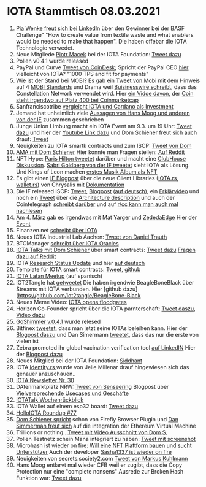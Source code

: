 # IOTA Stammtisch 08.03.2021
1. [Pia Wenke freut sich bei LinkedIn](https://www.linkedin.com/posts/pia-wenke-a85a49159_circulareconomy-sustainability-activity-6771820493507973120-9Xgc/) über den Gewinner bei der BASF Challenge" "How to create value from textile waste and what enablers would be needed to make that happen". Die haben offebar die IOTA Technologie verwedet.
2. Neue Mitgliede [Piotr Macek](https://blog.iota.org/welcome-piotr-macek-to-the-iota-foundation/) bei der IOTA Foundation: [Tweet dazu](https://twitter.com/iota/status/1366702448115671046?s=20)
3. Pollen v0.4.1 wurde released
5. PayPal und Curve [Tweet von CoinDesk](https://twitter.com/CoinDesk/status/1366779532452192262?s=20); Spricht der PayPal CEO [hier](https://www.youtube.com/watch?t=513&v=mJNpLUBmj5s&feature=youtu.be) vielleicht von IOTA? "1000 TPS and fit for payments"
6. Wie ist der Stand bei MOBI? Es gab ein [Tweet von Mobi](https://twitter.com/dltMOBI/status/1366843555902152704?s=20) mit dem Hinweis auf 4 [MOBI Standards](http://dlt.mobi/standards/) und Drama weil [Buisinesswire schreibt](https://www.businesswire.com/news/home/20210302005905/en/MOBI-Members-Constellation-Network-GM-and-Ford-Develop-DLT-Data-Sharing-Standard-for-Autonomous-Vehicles), dass das Constellation Network verwendet wird. Hier [ein Vidoe davon](https://www.youtube.com/watch?app=desktop&v=BVzRsZ7KxKg&feature=youtu.be), der [Coin steht irgendwo auf Platz 400 bei Coinmarketcap](https://coinmarketcap.com/currencies/constellation/)
7. Sanfranciscotribe [vergleicht IOTA und Cardano als Investment](https://sanfranciscotribe.com/Home/difference-between-cardano-and-iota-which-is-the-better-investment/)
8. Jemand hat unheimlich viele [Aussagen von Hans Moog und anderen von der IF](https://m.blog.naver.com/PostView.nhn?blogId=btlkhs&logNo=222260589541&proxyReferer=) zusammen geschrieben
9. Junge Union Limburg macht ein IOTA Event am 9.3. um 19 Uhr: [Tweet dazu](https://twitter.com/JULimburg/status/1367025318339497987?s=20) und hier der [Youtube Link dazu](https://www.youtube.com/watch?v=oTkrpTbx3n8&feature=youtu.be) und Dom Schiener freut sich auch drauf: [Tweet](https://twitter.com/DomSchiener/status/1367032634656911365?s=20)
10. Neuigkeiten zu IOTA smartk contracts und zum ISCP: [Tweet von Dom](https://twitter.com/DomSchiener/status/1367089611315572737?s=20)
11. [AMA mit Dom Schiener](https://www.youtube.com/watch?v=PdheIJBKf9E) Hier konnte man Fragen stellen: [Auf Reddit](https://www.reddit.com/r/Iota/comments/lhljjv/project_alvarium_community_questions/)
12. NFT Hype: [Paris Hilton tweetet](https://twitter.com/ParisHilton/status/1366595008992735232?s=20) darüber und macht eine [ClubHouse Diskussion](https://www.youtube.com/watch?v=F-Y8nqyWc64). [Sabri Goldberg von der IF tweetet](https://twitter.com/sabrigoldberg/status/1367379160801439744?s=20) sieht IOTA als Lösung. Und Kings of Leon machen [erstes Musik Album als NFT](https://www.rollingstone.com/pro/news/kings-of-leon-when-you-see-yourself-album-nft-crypto-1135192/)
13. Es gibt einen [IF Blogpost](https://blog.iota.org/the-new-iota-client-libraries-harder-better-faster-stronger/) über die neue Client Libraries ([IOTA.rs](https://github.com/iotaledger/iota.rs), [wallet.rs](https://github.com/iotaledger/wallet.rs)) von Chrysalis mit [Dokumentation](https://client-lib.docs.iota.org/)
14. Die IF released ISCP: [Tweet](https://twitter.com/iota/status/1367460395447947286?s=20), [Blogpost](https://blog.iota.org/iota-smart-contracts-protocol-alpha-release/) ([auf deutsch](https://iota-einsteiger-guide.de/IOTA-Smart-Contracts-Protocol-Alpha-Release.html)), ein  [Erklärvideo](https://blog.iota.org/iota-smart-contracts-protocol-alpha-release/) und noch ein [Tweet](https://twitter.com/iota/status/1367497243218034692?s=20) über die [Architecture description](https://github.com/iotaledger/wasp/blob/master/docs/ISCP%20architecture%20description%20%20v2.pdf) und auch der Cointelegraph [schreibt darüber](https://cointelegraph.com/news/iota-releases-smart-contracts-protocol-alpha-ahead-of-coordicide-rollout) und auf [r/cc kann man auch mal nachlesen](https://www.reddit.com/r/CryptoCurrency/comments/lxk2e7/iota_smart_contracts_protocol_alpha_release/)
15. Am 4. März gab es irgendwas mit Mat Yarger und [ZededaEdge](https://twitter.com/ZededaEdge/status/1367235207963803648?s=20) Hier der [Event](http://ise.thss.tsinghua.edu.cn/IEDE/agenda.html?utm_content=156297780&utm_medium=social&utm_source=twitter&hss_channel=tw-920370660458860544)
16. Finanzen.net [schreibt über IOTA](https://www.finanzen.net/nachricht/devisen/neue-funktionen-angekuendigt-iota-kurs-geht-nach-update-news-durch-die-decke-neue-versionen-sollen-tangle-netzwerk-verbessern-9873514)
17. Neues IOTA Industrial Lab Aachen: [Tweet von Daniel Trauth](https://twitter.com/DanielTrauth/status/1367485993629196290?s=20)
18. BTCManager [schreibt über IOTA Oracles](https://btcmanager.com/iota-horizen-partner-oracles-blockchain/)
19. [IOTA Talks mit Dom Schiener](https://www.youtube.com/watch?v=v6vkOVh2q9A&feature=youtu.be) über smart contracts: [Tweet dazu](https://twitter.com/iota/status/1367545210071318532) [Fragen dazu auf Reddit](https://www.reddit.com/r/Iota/comments/lxh60a/iota_talks_with_dominik_schiener_05032021/)
20. IOTA [Research Status Update](https://blog.iota.org/iota-research-status-updatemarch-2021/) und hier [auf deutsch](https://iota-kurs.de/iota-forschungsstatus-update-maerz-2021/) 
21. Template für IOTA smart contracts: [Tweet](https://twitter.com/th3b0y/status/1367562442964926464?s=20), [github](https://github.com/brunoamancio/IOTA-SmartContracts)
22. [IOTA Latan Meetup](https://www.youtube.com/watch?v=w-XydIeYSu8) (auf spanisch)
23. IOT2Tangle hat [getweetet](https://twitter.com/iot2tangle/status/1367510684448272385?s=19) Die haben irgendwie BeagleBoneBlack über Streams mit IOTA verbunden. Hier [github dazu](https://github.com/iot2tangle/BeagleBone-Black
24. Neues Meme Video: [IOTA opens floodgates](https://www.youtube.com/watch?v=3mCyztHcSMs&feature=youtu.be)
25. Horizen Co-Founder spricht über die IOTA parnterschaft: [Tweet daszu](https://twitter.com/horizenglobal/status/1367540528829530115?s=20), [Video dazu](https://www.youtube.com/watch?v=cpOrkRjKEvg&t=1212s)
26. [GoShimmer v.0.4.1](https://github.com/iotaledger/goshimmer/releases/tag/v0.4.1) wurde relesed
27. Bitfinex [tweetet](https://twitter.com/bitfinex/status/1367812859334385665?s=20), dass man jetzt seine IOTAs beleihen kann. Hier der [Blogpost daszu](https://www.bitfinex.com/posts/613) und Dan Simermann [tweetet](https://twitter.com/DanSimerman/status/1367830239653552128?s=20), dass das nur die erste von vielen ist
28. Zebra promoted ihr global vacination verification tool [auf LinkedIN](https://www.linkedin.com/posts/zebra-technologies_creating-a-globally-trusted-vaccine-verification-activity-6773255706486435840-gd89/) Hier der [Blogpost dazu](https://www.zebra.com/us/en/blog/posts/2021/dlt-blockchain-technology-can-help-us-create-globally-trusted-vaccination-verification-system.html?tactic_type=SLO&tactic_detail=HC_Your+Edge+Blog+DLT+Vaccine+Framework_LI_NA_None)
29. Neues Mitglied bei der IOTA Foundation: [Siddhant](https://blog.iota.org/welcome-siddhant-to-the-iota-foundation/)
30. IOTA [Identity.rs ](https://github.com/iotaledger/identity.rs/projects/3) wurde von Jelle Millenar drauf hingewiesen sich das genauer anzuschauen..
31. [IOTA Newsletter Nr. 30](https://blog.iota.org/iota-newsletter-30-a-new-dawn-iota-oracles-digital-assets-project-alvarium-with-dell-and-intel-and-more/)
32. DAtenmarktplatz NRW: [Tweet von Senseering](https://twitter.com/senseering/status/1367849157856268297) Blogpost über [Vielversprechende Usecases und Geschäfte](https://medium.com/senseering/datenmarktplatz-nrw-die-vielversprechensten-use-cases-und-gesch%C3%A4ftsmodelle-9c50ebb6cabf)
33. [IOTATalk Wochenrückblick](https://www.iota-talk.com/index.php?article-amp/78-wochenr%C3%BCckblick-vom-28-febr-bis-6-m%C3%A4rz-2021/&article%2F78-wochenr%C3%BCckblick-vom-28-februar-bis-6-m%C3%A4rz-2021%2F=&__twitter_impression=true)
34. IOTA Wallet auf einem esp32 board: [Tweet dazu](https://twitter.com/SiliconDroid/status/1366539491574448131?s=19)
35. [HelloIOTA Roundup #77](https://www.youtube.com/watch?v=x9lCmdR8yP4)
36. [Dom Schiener spricht](https://twitter.com/Schmucklos_/status/1368522908105142273?s=20) schon von Firefly Browser Plugin und [Dan Simmerman freut sich](https://twitter.com/DanSimerman/status/1368684858067783682?s=20) auf die integration der Ethereum Virtual Machine
37. Trillions or nothing...[Tweet mit Video Ausschnitt von Dom S.](https://twitter.com/c4chaos/status/1368113169948811267?s=20)
38. Pollen Testnetz schein Mana integriert zu haben: [Tweet mit screenshot](https://twitter.com/Vrom14286662/status/1368439651804057602?s=20)
39. Microhash ist wieder on fire: [Will eine NFT Plattform bauen](https://twitter.com/micro_hash/status/1368109448741421057?s=20) und [sucht Unterstützer](https://twitter.com/micro_hash/status/1368498385418878977?s=20) Auch der developer [Sasha1337 ist wieder on fire](https://twitter.com/sascha1337/status/1368225242963800064?s=20)
40. Neuigkeiten von secrets.society2.com [Tweet von Markus Kuhlmann](https://twitter.com/kuhlmannmarkus/status/1368607660958957568?s=20)
41. Hans Moog entlarvt mal wieder CFB weil er zugibt, dass die Copy Protection nur eine "complete nonsens" Ausrede zur Broken Hash Funktion war: [Tweet dazu](https://twitter.com/hus_qy/status/1368262186825621506?s=20)
